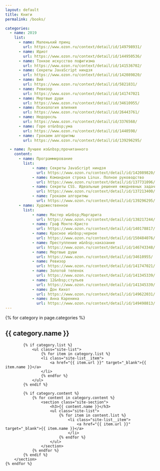```yaml
---
layout: default
title: Книги
permalink: /books/

categories:
  - name: 2019
    list:
      - name: Маленький принц
        url: https://www.ozon.ru/context/detail/id/149798931/
      - name: Идиот
        url: https://www.ozon.ru/context/detail/id/144950536/
      - name: Тонкое искусство пофигизма
        url: https://www.ozon.ru/context/detail/id/141536702/
      - name: Секреты JavaScript ниндзя
        url: https://www.ozon.ru/context/detail/id/142089820/
      - name: Вий
        url: https://www.ozon.ru/context/detail/id/5821831/
      - name: Ревизор
        url: https://www.ozon.ru/context/detail/id/141747021
      - name: Мертвые души
        url: https://www.ozon.ru/context/detail/id/34610955/
      - name: Психология влияния
        url: https://www.ozon.ru/context/detail/id/26443761/
      - name: Недоросль
        url: https://www.ozon.ru/context/detail/id/3376568/
      - name: Горе от&nbsp;ума
        url: https://www.ozon.ru/context/detail/id/1440598/
      - name: Грокаем алгоритмы
        url: https://www.ozon.ru/context/detail/id/139296295/

  - name: Лучшее из&nbsp;прочитанного
    content:
      - name: Программирование
        list:
            - name: Секреты JavaScript ниндзя
              url: https://www.ozon.ru/context/detail/id/142089820/
            - name: Командная строка Linux. Полное руководство
              url: https://www.ozon.ru/context/detail/id/137731096/
            - name: Секреты CSS. Идеальные решения ежедневных задач
              url: https://www.ozon.ru/context/detail/id/137213400/
            - name: Грокаем алгоритмы
              url: https://www.ozon.ru/context/detail/id/139296295/
      - name: Художественное
        list:
            - name: Мастер и&nbsp;Маргарита
              url: https://www.ozon.ru/context/detail/id/138217244/
            - name: Граф Монте-Кристо
              url: https://www.ozon.ru/context/detail/id/140178817/
            - name: Красное и&nbsp;черное
              url: https://www.ozon.ru/context/detail/id/150484076/
            - name: Преступление и&nbsp;наказание
              url: https://www.ozon.ru/context/detail/id/146743348/
            - name: Мертвые души
              url: https://www.ozon.ru/context/detail/id/34610955/
            - name: Ревизор
              url: https://www.ozon.ru/context/detail/id/141747021/
            - name: Золотой теленок
              url: https://www.ozon.ru/context/detail/id/141345339/
            - name: 12&nbsp;стульев
              url: https://www.ozon.ru/context/detail/id/141345339/
            - name: Дон Кихот
              url: https://www.ozon.ru/context/detail/id/149622031/
            - name: Анна Каренина
              url: https://www.ozon.ru/context/detail/id/149498813/
---
```


<div>
    {% for category in page.categories %}
        <section class="site-section">
            <h2>{{ category.name }}</h2>

            {% if category.list %}
                <ul class="site-list">
                    {% for item in category.list %}
                    <li class="site-list__item">
                        <a href="{{ item.url }}" target="_blank">{{ item.name }}</a>
                    </li>
                    {% endfor %}
                </ul>
            {% endif %}

            {% if category.content %}
                {% for content in category.content %}
                    <section class="site-section">
                        <h3>{{ content.name }}</h3>
                        <ul class="site-list">
                            {% for item in content.list %}
                                <li class="site-list__item">
                                    <a href="{{ item.url }}" target="_blank">{{ item.name }}</a>
                                </li>
                            {% endfor %}
                        </ul>
                    </section>
                {% endfor %}
            {% endif %}
        </section>
    {% endfor %}
</div>